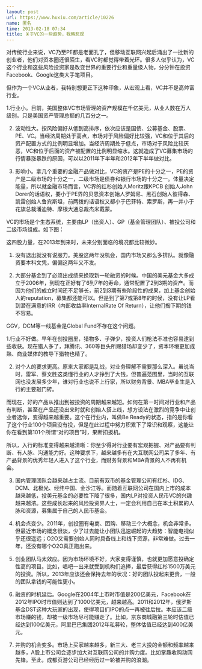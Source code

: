 ```yaml
---
layout: post
url: https://www.huxiu.com/article/10226
name: 匿名
time: 2013-02-18 07:34
title: 关于VC的一些趋势，我略悲观
---
```

对传统行业来说，VC乃至PE都是老面孔了，但移动互联网兴起后涌出了一批新的创业者，他们对资本圈还很陌生，看VC时都觉得带着光环。很多人似乎认为，VC这个行业和这些风险投资家是改变世界的重要行业和重量级人物，分分钟在投资Facebook、Google这类大手笔项目。

但作为一个VC从业者，我特别想更正下这种印象，从宏观上看，VC并不是高帅富行业。

1.行业小。目前，美国整体VC市场管理的资产规模在千亿美元，从业人数在万人级别。只是美国资产管理总额的几百分之一。

2. 波动性大。按风险偏好从低到高排序，依次应该是国债、公募基金、股票、PE、VC。当经济周期处于高点，市场对于风险偏好比较强，VC和位于其后的资产配置方式的比例明显增加。当经济周期处于低点，市场对于风险比较厌恶，VC和位于后面的资产被配置的比例明显缩水。这就造成了VC募集市场的行情暴涨暴跌的原因，可以以2011年下半年和2012年下半年做对比。

3. 影响小。拿几个重要的金融产品做对比，VC的资产是PE的十分之一，PE的资产是二级市场的十分之一，二级市场是债券和银行市场的十分之一。体量决定能量，所以就金融市场而言，VC界的红杉创始人Moritz跟KPCB 创始人John Dorer的话语权，要小于PE界的贝恩资本创始人罗姆尼、黑石创始人彼得森、凯雷创始人鲁宾斯坦，前两拨的话语权又都小于巴菲特、索罗斯，再一并小于花旗总裁潘迪特、摩根大通总裁杰米戴蒙。

VC的市场是个生态系统，主要由LP（出资人）、GP（基金管理团队）、被投公司和二级市场组成。如下图：

这四股力量，在2013年到来时，未来分别面临的境况都比较微妙。

1. 没有退出就没有说服力。美股这两年没机会，国内市场又那么多排队。就像融资要本科文凭，偏偏这两年又不发。

2. 大部分基金到了必须出成绩来换取新一轮融资的时候。中国的美元基金大多成立于2006年，到现在正好有了6到7年的寿命，通常配置了2到3期的资产。而因为他们的成立时间还不足够长，前2到3期有些阶段性的成果，加上基金创始人的reputation，募集都还能可以。但是到了第7或第8年的时候，没有让LP看到潜在满意的IRR（内部收益率InternalRate Of Return），让他们掏下期的钱不容易。

GGV，DCM等一线基金是Global Fund不存在这个问题。

1.行业不好做。早年在创投圈里，猎物多、子弹少，投资人们枪法不准也容易逮到些收获。现在猎人多了，拜腾讯、360等巨头所赐猎场却变少了，资本环境更加成熟、商业媒体的教导下猎物也精了。

2. 对个人的要求更高。原来大家都是乱战，对业务理解不需要那么深入。虽说当时，雷军、蔡文胜这类懂行业的人才挣到了大钱，但普遍范围里，当时的互联网也没发展多少年，谁对行业也说不上行家，所以财务背景、MBA毕业生是入行的主要敲门砖。

而现在，好的产品从推出到被投资的周期越来越短。如何在第一时间对行业和产品有判断，甚至在产品还没出来时就和创始人搭上线，想方设法在激烈的竞争中让创业者选你，变得越来越重要。这个在行业内，叫做Be Ready的状态，指的是你看了这个行业100个项目没有投，但是在此过程中努力积累下了常识和观察，这能让你在看到第101个所谓“对的项目”时，果断扣扳机。

所以，入行的标准变得越来越清晰：你至少得对行业要有宏观把握、对产品要有判断、有人脉、沟通能力好。这种要求下，越来越多有在大互联网公司呆了多年、有产品背景的优秀年轻人进入了这个行业，而财务背景和MBA背景的人不再有机会。

3. 国内管理团队会越来越占主流。目前有双币的基金管理公司有红杉、IDG、DCM、北极光、经纬中国、金沙江等。而随着互联网公司在国内上市的成本越来越低，投美元基金的必要性下降了很多，国内LP对投资人民币VC的兴趣越来越浓。这些成长起来的风险投资界人士，一定会利用自己在本土积累的人脉和资源，募集属于自己的人民币基金。

1. 机会点变少。2011年，创投圈有电商、团购、移动三个大概念，机会非常多。但最近市场的概念很淡，少了过去能让小团队迅速崛起的大趋势：智能电视似乎还很遥远；O2O又需要创始人同时具备线上和线下资源，非常难做。过去一年，还没有哪个O2O真正跑出来。

2. 创业团队马太效应。因为市场环境不好，大家变得谨慎，也就更加愿意投确定性高的项目。比如，唱吧一出来就受到机构们追捧，最后获得红杉1500万美元的投资。所以，2013年应该还会保持去年的状况：好的团队投起来更贵，一般的团队拿钱的可能性更小。

1. 融资的时机延后。Google在2004年上市时市值是200亿美元，Facebook在2012年IPO时市值则达到了1000亿美元，越来越高。2011和2012年，俄罗斯基金DST这种大玩家的出现，使得项目们IPO的点一再被往后拉。本应该二级市场赚的钱，却被一级市场尽可能赚走了。比如，京东商城融第三轮时估值已经达到100亿美元，阿里巴巴集团2012年私募轮，整体估值已经达到400亿美元。

3. 并购的机会变多。市场上买家越来越多，新三大、老三大投的金额和频率越来越多，A股上市公司会逐步加大对互联网公司的并购力度。比如掌趣收购动网先锋。至此，成都页游公司已经经历过一轮被并购的浪潮。


